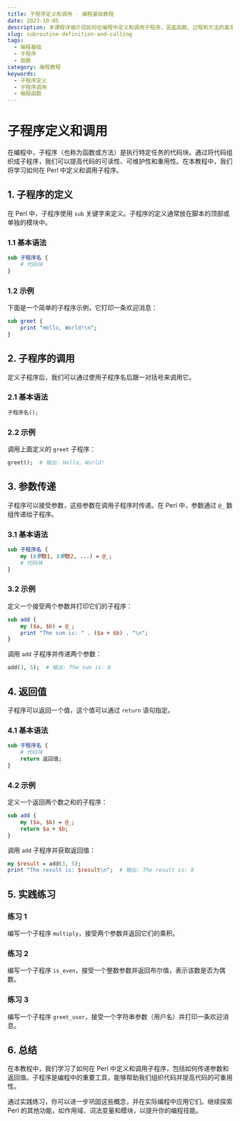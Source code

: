 ```yaml
---
title: 子程序定义和调用 - 编程基础教程
date: 2023-10-05
description: 本课程详细介绍如何在编程中定义和调用子程序，涵盖函数、过程和方法的基本概念及实际应用。
slug: subroutine-definition-and-calling
tags:
  - 编程基础
  - 子程序
  - 函数
category: 编程教程
keywords:
  - 子程序定义
  - 子程序调用
  - 编程函数
---
```


# 子程序定义和调用

在编程中，子程序（也称为函数或方法）是执行特定任务的代码块。通过将代码组织成子程序，我们可以提高代码的可读性、可维护性和重用性。在本教程中，我们将学习如何在 Perl 中定义和调用子程序。

## 1. 子程序的定义

在 Perl 中，子程序使用 `sub` 关键字来定义。子程序的定义通常放在脚本的顶部或单独的模块中。

### 1.1 基本语法

```perl
sub 子程序名 {
    # 代码块
}
```

### 1.2 示例

下面是一个简单的子程序示例，它打印一条欢迎消息：

```perl
sub greet {
    print "Hello, World!\n";
}
```

## 2. 子程序的调用

定义子程序后，我们可以通过使用子程序名后跟一对括号来调用它。

### 2.1 基本语法

```perl
子程序名();
```

### 2.2 示例

调用上面定义的 `greet` 子程序：

```perl
greet();  # 输出: Hello, World!
```

## 3. 参数传递

子程序可以接受参数，这些参数在调用子程序时传递。在 Perl 中，参数通过 `@_` 数组传递给子程序。

### 3.1 基本语法

```perl
sub 子程序名 {
    my ($参数1, $参数2, ...) = @_;
    # 代码块
}
```

### 3.2 示例

定义一个接受两个参数并打印它们的子程序：

```perl
sub add {
    my ($a, $b) = @_;
    print "The sum is: " . ($a + $b) . "\n";
}
```

调用 `add` 子程序并传递两个参数：

```perl
add(3, 5);  # 输出: The sum is: 8
```

## 4. 返回值

子程序可以返回一个值，这个值可以通过 `return` 语句指定。

### 4.1 基本语法

```perl
sub 子程序名 {
    # 代码块
    return 返回值;
}
```

### 4.2 示例

定义一个返回两个数之和的子程序：

```perl
sub add {
    my ($a, $b) = @_;
    return $a + $b;
}
```

调用 `add` 子程序并获取返回值：

```perl
my $result = add(3, 5);
print "The result is: $result\n";  # 输出: The result is: 8
```

## 5. 实践练习

### 练习 1

编写一个子程序 `multiply`，接受两个参数并返回它们的乘积。

### 练习 2

编写一个子程序 `is_even`，接受一个整数参数并返回布尔值，表示该数是否为偶数。

### 练习 3

编写一个子程序 `greet_user`，接受一个字符串参数（用户名）并打印一条欢迎消息。

## 6. 总结

在本教程中，我们学习了如何在 Perl 中定义和调用子程序，包括如何传递参数和返回值。子程序是编程中的重要工具，能够帮助我们组织代码并提高代码的可重用性。

通过实践练习，你可以进一步巩固这些概念，并在实际编程中应用它们。继续探索 Perl 的其他功能，如作用域、词法变量和模块，以提升你的编程技能。